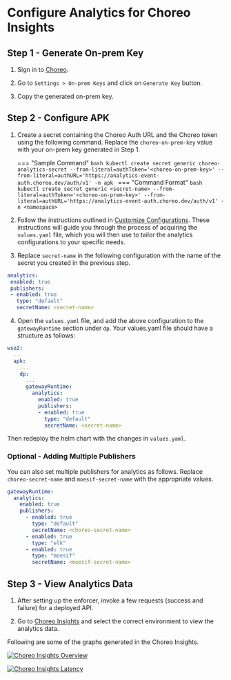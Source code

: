 # Configure Analytics for Choreo Insights

## Step 1 - Generate On-prem Key

1. Sign in to [Choreo](https://console.choreo.dev/login/).

2. Go to `Settings > On-prem Keys` and click on `Generate Key` button.

3. Copy the generated on-prem key.


## Step 2 - Configure APK

1. Create a secret containing the Choreo Auth URL and the Choreo token using the following command. Replace the ```choreo-on-prem-key``` value with your on-prem key generated in Step 1.

    === "Sample Command"
        ```bash
        kubectl create secret generic choreo-analytics-secret --from-literal=authToken='<choreo-on-prem-key>' --from-literal=authURL='https://analytics-event-auth.choreo.dev/auth/v1' -n apk
        ```
    === "Command Format"
        ```bash
        kubectl create secret generic <secret-name> --from-literal=authToken='<choreo-on-prem-key>' --from-literal=authURL='https://analytics-event-auth.choreo.dev/auth/v1' -n <namespace>
        ```

2. Follow the instructions outlined in [Customize Configurations](../Customize-Configurations.md). These instructions will guide you through the process of acquiring the `values.yaml` file, which you will then use to tailor the analytics configurations to your specific needs. 
3. Replace ```secret-name``` in the following configuration with the name of the secret you created in the previous step.
```yaml
analytics:
 enabled: true
 publishers:
 - enabled: true
   type: "default"
   secretName: <secret-name>
```

4. Open the `values.yaml` file, and add the above configuration to the `gatewayRuntime` section under `dp`. Your values.yaml file should have a structure as follows:
   
```yaml
wso2:
  ...
  apk:
    ...
    dp:
      ...
      gatewayRuntime:
        analytics:
          enabled: true
          publishers:
          - enabled: true
            type: "default"
            secretName: <secret-name>
```
Then redeploy the helm chart with the changes in `values.yaml`.

### Optional - Adding Multiple Publishers

You can also set multiple publishers for analytics as follows. Replace ```choreo-secret-name``` and ```moesif-secret-name``` with the appropriate values.

```yaml
gatewayRuntime:
  analytics:
    enabled: true
    publishers:
      - enabled: true
        type: "default"
        secretName: <choreo-secret-name>
      - enabled: true
        type: "elk"
      - enabled: true
        type: "moesif"
        secretName: <moesif-secret-name>
```

## Step 3 - View Analytics Data

1. After setting up the enforcer, invoke a few requests (success and failure) for a deployed API.

2. Go to [Choreo Insights](https://console.choreo.dev/insights) and select the correct environment to view the analytics data.

Following are some of the graphs generated in the Choreo Insights.

[![Choreo Insights Overview](../../assets/img/analytics/choreo-insights-overview.png)](../../assets/img/analytics/choreo-insights-overview.png)

[![Choreo Insights Latency](../../assets/img/analytics/choreo-insights-latency.png)](../../assets/img/analytics/choreo-insights-latency.png)


